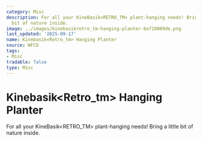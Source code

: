 ```yaml
---
category: Misc
description: For all your KineBasik<RETRO_TM> plant-hanging needs! Bring a little
  bit of nature inside.
image: ../images/kinebasikretro_tm-hanging-planter-6ef10809de.png
last_updated: '2025-09-17'
name: Kinebasik<Retro_tm> Hanging Planter
source: WFCD
tags:
- Misc
tradable: false
type: Misc
---
```


# Kinebasik<Retro_tm> Hanging Planter

For all your KineBasik<RETRO_TM> plant-hanging needs! Bring a little bit of nature inside.

